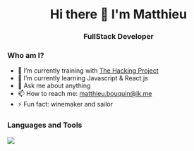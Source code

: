 <h1 align="center"> Hi there 👋 I'm Matthieu</h1>

<h3 align="center">FullStack Developer</h3>

<h3>Who am I?</h3>

- 🔭 I’m currently training with [The Hacking Project](https://www.thehackingproject.org/parcours/developpeur-web)
- 🌱 I’m currently learning Javascript & React.js 
- 💬 Ask me about anything
- 📫 How to reach me: matthieu.bouquin@ik.me
- ⚡ Fun fact: winemaker and sailor

<h3>Languages and Tools</h3>
<a href="https://skillicons.dev">
    <img src="https://skillicons.dev/icons?i=html,css,bootstrap,tailwind,js,nodejs,react,nextjs,ruby,rails,postgres,git,github,heroku,figma,linux" />
</a>
 
